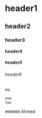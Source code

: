 # header1
## header2
### header3
#### header4
##### header5
###### header6
ex:

```
one
two
```

`#000000` Ahmed
